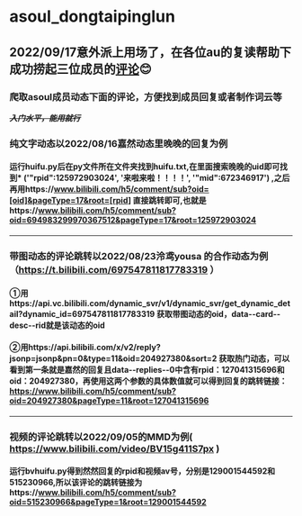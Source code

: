 # asoul_dongtaipinglun
## 2022/09/17意外派上用场了，在各位au的复读帮助下成功捞起三位成员的[评论](https://t.bilibili.com/706748224589791241)😊
### 爬取asoul成员动态下面的评论，方便找到成员回复或者制作词云等
~~***入门水平，能用就行***~~
### 纯文字动态以2022/08/16嘉然动态里晚晚的回复为例
#### 运行huifu.py后在py文件所在文件夹找到huifu.txt,在里面搜索晚晚的uid即可找到* ('"rpid":125972903024', '来啦来啦！！！！', '"mid":672346917') ,之后再用https://www.bilibili.com/h5/comment/sub?oid=[oid]&pageType=17&root=[rpid] 直接跳转即可,也就是https://www.bilibili.com/h5/comment/sub?oid=694983299970367512&pageType=17&root=125972903024
--- 
### 带图动态的评论跳转以2022/08/23泠鸢yousa 的合作动态为例（https://t.bilibili.com/697547811817783319 ）
#### ①用https://api.vc.bilibili.com/dynamic_svr/v1/dynamic_svr/get_dynamic_detail?dynamic_id=697547811817783319 获取带图动态的oid，data--card--desc--rid就是该动态的oid
#### ②用https://api.bilibili.com/x/v2/reply?jsonp=jsonp&pn=0&type=11&oid=204927380&sort=2 获取热门动态，可以看到第一条就是嘉然的回复且data--replies--0中含有rpid：127041315696和oid：204927380，再使用这两个参数的具体数值就可以得到回复的跳转链接：https://www.bilibili.com/h5/comment/sub?oid=204927380&pageType=11&root=127041315696
--- 
### 视频的评论跳转以2022/09/05的MMD为例( https://www.bilibili.com/video/BV15g411S7px ) 
#### 运行bvhuifu.py得到然然回复的rpid和视频av号，分别是129001544592和515230966,所以该评论的跳转链接为https://www.bilibili.com/h5/comment/sub?oid=515230966&pageType=1&root=129001544592
